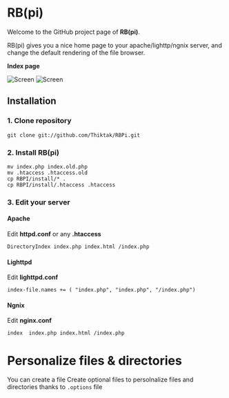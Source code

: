 RB(pi)
=====

Welcome to the GitHub project page of __RB(pi)__.

RB(pi) gives you a nice home page to your apache/lighttp/ngnix server, and change the default rendering of the file browser.

__Index page__

![Screen](https://raw.github.com/Thiktak/RBPi/master/doc/screen1.jpg)
![Screen](https://raw.github.com/Thiktak/RBPi/master/doc/screen2.png)

Installation
------------

### 1. Clone repository

``git clone git://github.com/Thiktak/RBPi.git``

### 2. Install RB(pi)

```
mv index.php index.old.php
mv .htaccess .htaccess.old
cp RBPI/install/* .
cp RBPI/install/.htaccess .htaccess
```

### 3. Edit your server

#### Apache

Edit __httpd.conf__ or any __.htaccess__

``DirectoryIndex index.php index.html /index.php``

#### Lighttpd 

Edit __lighttpd.conf__

``index-file.names += ( "index.php", "index.php", "/index.php")``

#### Ngnix

Edit __nginx.conf__

``index  index.php index.html /index.php``

Personalize files & directories
===============================
You can create a file
Create optional files to persolnalize files and directories thanks to `.options` file